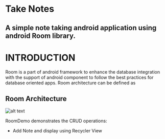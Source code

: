 # Take Notes
## A simple note taking android application using android Room library.
# INTRODUCTION
Room is a part of android framework to enhance the database integration with the support of android component to follow the best practices for database oriented apps. Room architecture can be defined as
## Room Architecture
![alt text](https://raw.githubusercontent.com/pluralsight/guides/master/images/3fefe389-9a9b-467c-bcef-793da8449f05.png)

RoomDemo demonstrates the CRUD operations:
* Add Note and display using Recycler View
